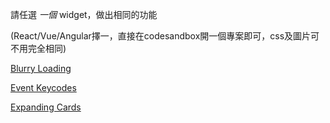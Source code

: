 請任選 *一個* widget，做出相同的功能

(React/Vue/Angular擇一，直接在codesandbox開一個專案即可，css及圖片可不用完全相同)

[Blurry Loading](https://50projects50days.com/projects/blurry-loading/)

[Event Keycodes](https://50projects50days.com/projects/event-keycodes/)

[Expanding Cards](https://50projects50days.com/projects/expanding-cards/)
